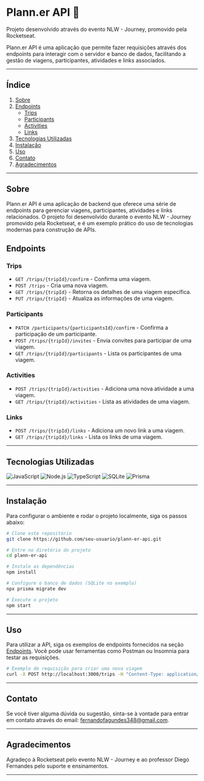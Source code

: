 # Plann.er API 💜

Projeto desenvolvido através do evento NLW - Journey, promovido pela Rocketseat.

Plann.er API é uma aplicação que permite fazer requisições através dos endpoints para interagir com o servidor e banco de dados, facilitando a gestão de viagens, participantes, atividades e links associados.

---

## Índice

1. [Sobre](#sobre)
2. [Endpoints](#endpoints)
    - [Trips](#trips)
    - [Participants](#participants)
    - [Activities](#activities)
    - [Links](#links)
3. [Tecnologias Utilizadas](#tecnologias-utilizadas)
4. [Instalação](#instalação)
5. [Uso](#uso)
6. [Contato](#contato)
7. [Agradecimentos](#agradecimentos)

---

## Sobre

Plann.er API é uma aplicação de backend que oferece uma série de endpoints para gerenciar viagens, participantes, atividades e links relacionados. O projeto foi desenvolvido durante o evento NLW - Journey promovido pela Rocketseat, e é um exemplo prático do uso de tecnologias modernas para construção de APIs.

## Endpoints

### Trips
- `GET /trips/{tripId}/confirm` - Confirma uma viagem.
- `POST /trips` - Cria uma nova viagem.
- `GET /trips/{tripId}` - Retorna os detalhes de uma viagem específica.
- `PUT /trips/{tripId}` - Atualiza as informações de uma viagem.

### Participants
- `PATCH /participants/{participantsId}/confirm` - Confirma a participação de um participante.
- `POST /trips/{tripId}/invites` - Envia convites para participar de uma viagem.
- `GET /trips/{tripId}/participants` - Lista os participantes de uma viagem.

### Activities
- `POST /trips/{tripId}/activities` - Adiciona uma nova atividade a uma viagem.
- `GET /trips/{tripId}/activities` - Lista as atividades de uma viagem.

### Links
- `POST /trips/{tripId}/links` - Adiciona um novo link a uma viagem.
- `GET /trips/{tripId}/links` - Lista os links de uma viagem.

---

## Tecnologias Utilizadas

<div>
  <img src="https://img.shields.io/badge/JavaScript-323330?style=for-the-badge&logo=javascript&logoColor=F7DF1E" alt="JavaScript"> 
  <img src="https://img.shields.io/badge/Node.js-43853D?style=for-the-badge&logo=node.js&logoColor=white" alt="Node.js"> 
  <img src="https://img.shields.io/badge/TypeScript-007ACC?style=for-the-badge&logo=typescript&logoColor=white" alt="TypeScript"> 
  <img src="https://img.shields.io/badge/SQLite-07405E?style=for-the-badge&logo=sqlite&logoColor=white" alt="SQLite"> 
  <img src="https://img.shields.io/badge/Prisma-3982CE?style=for-the-badge&logo=Prisma&logoColor=white" alt="Prisma"> 
</div>

---

## Instalação

Para configurar o ambiente e rodar o projeto localmente, siga os passos abaixo:

```bash
# Clone este repositório
git clone https://github.com/seu-usuario/plann-er-api.git

# Entre no diretório do projeto
cd plann-er-api

# Instale as dependências
npm install

# Configure o banco de dados (SQLite no exemplo)
npx prisma migrate dev

# Execute o projeto
npm start
```

---

## Uso

Para utilizar a API, siga os exemplos de endpoints fornecidos na seção [Endpoints](#endpoints). Você pode usar ferramentas como Postman ou Insomnia para testar as requisições.

```bash
# Exemplo de requisição para criar uma nova viagem
curl -X POST http://localhost:3000/trips -H "Content-Type: application/json" -d '{"name": "Viagem para a praia"}'
```

---

## Contato

Se você tiver alguma dúvida ou sugestão, sinta-se à vontade para entrar em contato através do email: fernandofagundes348@gmail.com.

---

## Agradecimentos

Agradeço à Rocketseat pelo evento NLW - Journey e ao professor Diego Fernandes pelo suporte e ensinamentos.

---

